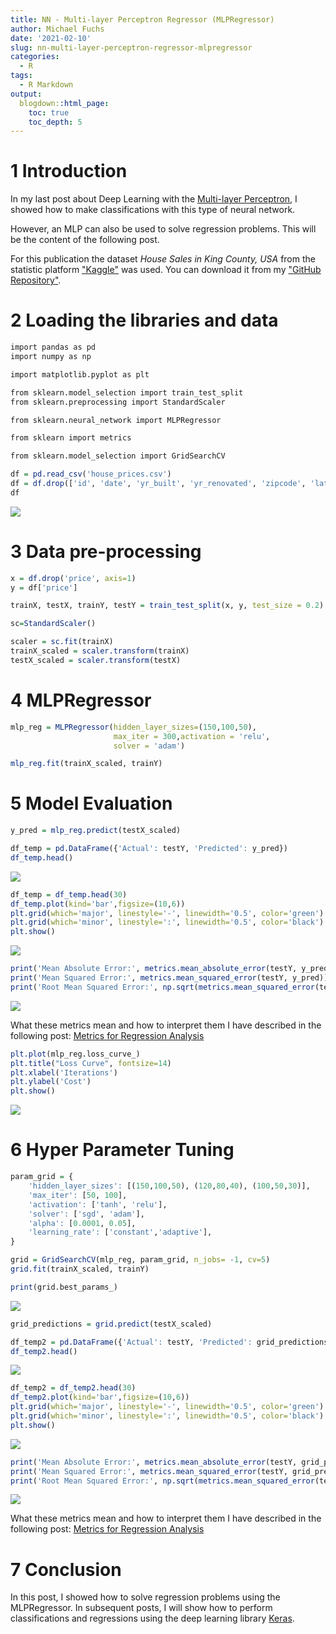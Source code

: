 ```yaml
---
title: NN - Multi-layer Perceptron Regressor (MLPRegressor)
author: Michael Fuchs
date: '2021-02-10'
slug: nn-multi-layer-perceptron-regressor-mlpregressor
categories:
  - R
tags:
  - R Markdown
output:
  blogdown::html_page:
    toc: true
    toc_depth: 5
---
```




# 1 Introduction


In my last post about Deep Learning with the [Multi-layer Perceptron](https://michael-fuchs-python.netlify.app/2021/02/03/nn-multi-layer-perceptron-classifier-mlpclassifier/), I showed how to make classifications with this type of neural network. 

However, an MLP can also be used to solve regression problems. This will be the content of the following post.

For this publication the dataset *House Sales in King County, USA* from the statistic platform ["Kaggle"](https://www.kaggle.com) was used. You can download it from my ["GitHub Repository"](https://github.com/MFuchs1989/Datasets-and-Miscellaneous/tree/main/datasets).



# 2 Loading the libraries and data



```r
import pandas as pd
import numpy as np

import matplotlib.pyplot as plt

from sklearn.model_selection import train_test_split
from sklearn.preprocessing import StandardScaler

from sklearn.neural_network import MLPRegressor

from sklearn import metrics

from sklearn.model_selection import GridSearchCV
```



```r
df = pd.read_csv('house_prices.csv')
df = df.drop(['id', 'date', 'yr_built', 'yr_renovated', 'zipcode', 'lat', 'long'], axis=1)
df
```

![](/post/2021-02-10-nn-multi-layer-perceptron-regressor-mlpregressor_files/p111p1.png)


# 3 Data pre-processing



```r
x = df.drop('price', axis=1)
y = df['price']

trainX, testX, trainY, testY = train_test_split(x, y, test_size = 0.2)
```


```r
sc=StandardScaler()

scaler = sc.fit(trainX)
trainX_scaled = scaler.transform(trainX)
testX_scaled = scaler.transform(testX)
```



# 4 MLPRegressor



```r
mlp_reg = MLPRegressor(hidden_layer_sizes=(150,100,50),
                       max_iter = 300,activation = 'relu',
                       solver = 'adam')

mlp_reg.fit(trainX_scaled, trainY)
```


# 5 Model Evaluation



```r
y_pred = mlp_reg.predict(testX_scaled)
```



```r
df_temp = pd.DataFrame({'Actual': testY, 'Predicted': y_pred})
df_temp.head()
```

![](/post/2021-02-10-nn-multi-layer-perceptron-regressor-mlpregressor_files/p111p2.png)




```r
df_temp = df_temp.head(30)
df_temp.plot(kind='bar',figsize=(10,6))
plt.grid(which='major', linestyle='-', linewidth='0.5', color='green')
plt.grid(which='minor', linestyle=':', linewidth='0.5', color='black')
plt.show()
```

![](/post/2021-02-10-nn-multi-layer-perceptron-regressor-mlpregressor_files/p111p3.png)




```r
print('Mean Absolute Error:', metrics.mean_absolute_error(testY, y_pred))  
print('Mean Squared Error:', metrics.mean_squared_error(testY, y_pred))  
print('Root Mean Squared Error:', np.sqrt(metrics.mean_squared_error(testY, y_pred)))
```

![](/post/2021-02-10-nn-multi-layer-perceptron-regressor-mlpregressor_files/p111p4.png)


What these metrics mean and how to interpret them I have described in the following post: [Metrics for Regression Analysis](https://michael-fuchs-python.netlify.app/2019/06/30/metrics-for-regression-analysis/)



```r
plt.plot(mlp_reg.loss_curve_)
plt.title("Loss Curve", fontsize=14)
plt.xlabel('Iterations')
plt.ylabel('Cost')
plt.show()
```

![](/post/2021-02-10-nn-multi-layer-perceptron-regressor-mlpregressor_files/p111p5.png)



# 6 Hyper Parameter Tuning


```r
param_grid = {
    'hidden_layer_sizes': [(150,100,50), (120,80,40), (100,50,30)],
    'max_iter': [50, 100],
    'activation': ['tanh', 'relu'],
    'solver': ['sgd', 'adam'],
    'alpha': [0.0001, 0.05],
    'learning_rate': ['constant','adaptive'],
}
```



```r
grid = GridSearchCV(mlp_reg, param_grid, n_jobs= -1, cv=5)
grid.fit(trainX_scaled, trainY)

print(grid.best_params_) 
```

![](/post/2021-02-10-nn-multi-layer-perceptron-regressor-mlpregressor_files/p111p6.png)



```r
grid_predictions = grid.predict(testX_scaled) 
```



```r
df_temp2 = pd.DataFrame({'Actual': testY, 'Predicted': grid_predictions})
df_temp2.head()
```

![](/post/2021-02-10-nn-multi-layer-perceptron-regressor-mlpregressor_files/p111p7.png)



```r
df_temp2 = df_temp2.head(30)
df_temp2.plot(kind='bar',figsize=(10,6))
plt.grid(which='major', linestyle='-', linewidth='0.5', color='green')
plt.grid(which='minor', linestyle=':', linewidth='0.5', color='black')
plt.show()
```

![](/post/2021-02-10-nn-multi-layer-perceptron-regressor-mlpregressor_files/p111p8.png)



```r
print('Mean Absolute Error:', metrics.mean_absolute_error(testY, grid_predictions))  
print('Mean Squared Error:', metrics.mean_squared_error(testY, grid_predictions))  
print('Root Mean Squared Error:', np.sqrt(metrics.mean_squared_error(testY, grid_predictions)))
```

![](/post/2021-02-10-nn-multi-layer-perceptron-regressor-mlpregressor_files/p111p9.png)


What these metrics mean and how to interpret them I have described in the following post: [Metrics for Regression Analysis](https://michael-fuchs-python.netlify.app/2019/06/30/metrics-for-regression-analysis/)


# 7 Conclusion


In this post, I showed how to solve regression problems using the MLPRegressor. 
In subsequent posts, I will show how to perform classifications and regressions using the deep learning library [Keras](https://keras.io/).





